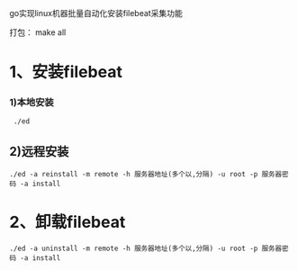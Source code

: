 go实现linux机器批量自动化安装filebeat采集功能

打包： make all



# 1、安装filebeat
### 1)本地安装
     ./ed
## 2)远程安装
    ./ed -a reinstall -m remote -h 服务器地址(多个以,分隔) -u root -p 服务器密码 -a install

# 2、卸载filebeat
    ./ed -a uninstall -m remote -h 服务器地址(多个以,分隔) -u root -p 服务器密码 -a install


